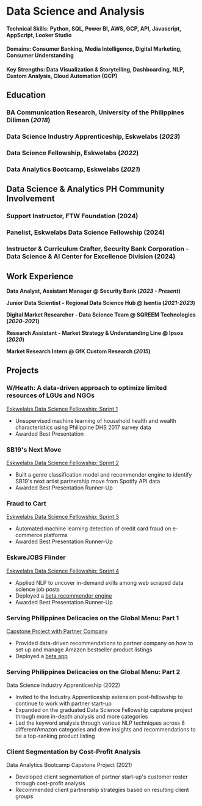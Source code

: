 # Data Science and Analysis

#### Technical Skills: Python, SQL, Power BI, AWS, GCP, API, Javascript, AppScript, Looker Studio
#### Domains: Consumer Banking, Media Intelligence, Digital Marketing, Consumer Understanding
#### Key Strengths: Data Visualization & Storytelling, Dashboarding, NLP, Custom Analysis, Cloud Automation (GCP)

## Education

### BA Communication Research, University of the Philippines Diliman (_2018_)
### Data Science Industry Apprenticeship, Eskwelabs (_2023_)								       		
### Data Science Fellowship, Eskwelabs (_2022_)	 			        		
### Data Analytics Bootcamp, Eskwelabs (_2021_)

## Data Science & Analytics PH Community Involvement

### Support Instructor, FTW Foundation (2024)
### Panelist, Eskwelabs Data Science Fellowship (2024)
### Instructor & Curriculum Crafter, Security Bank Corporation - Data Science & AI Center for Excellence Division (2024)

## Work Experience
**Data Analyst, Assistant Manager @ Security Bank (_2023 - Present_)**

**Junior Data Scientist - Regional Data Science Hub @ Isentia (_2021-2023_)**

**Digital Market Researcher - Data Science Team @ SQREEM Technologies (_2020-2021_)**

**Research Assistant - Market Strategy & Understanding Line @ Ipsos (_2020_)**

**Market Research Intern @ GfK Custom Research (_2015_)**


## Projects
### W/Heath: A data-driven approach to optimize limited resources of LGUs and NGOs
[Eskwelabs Data Science Fellowship: Sprint 1](https://docs.google.com/presentation/d/16n3iqpbWyFL0vcPoD4dIZhlVr3m_XK90WjfohJL2NJU/edit?usp=sharing)

- Unsupervised machine learning of household health and wealth characteristics using Philippine DHS 2017 survey data
- Awarded Best Presentation

### SB19's Next Move
[Eskwelabs Data Science Fellowship: Sprint 2](https://docs.google.com/presentation/d/14I2pltc1iLHUohOZ2jD-vQA043Pa4XVNzQ-oDeMdajk/edit?usp=sharing)

- Built a genre classification model and recommender engine to identify SB19's next artist partnership move from Spotify API data
- Awarded Best Presentation Runner-Up

### Fraud to Cart
[Eskwelabs Data Science Fellowship: Sprint 3](https://docs.google.com/presentation/d/14I2pltc1iLHUohOZ2jD-vQA043Pa4XVNzQ-oDeMdajk/edit?usp=sharing)

- Automated machine learning detection of credit card fraud on e-commerce platforms
- Awarded Best Presentation Runner-Up

### EskweJOBS FIinder
[Eskwelabs Data Science Fellowship: Sprint 4](https://docs.google.com/presentation/d/14I2pltc1iLHUohOZ2jD-vQA043Pa4XVNzQ-oDeMdajk/edit?usp=sharing)

- Applied NLP to uncover in-demand skills among web scraped data science job posts
- Deployed a [beta recommender engine](https://eskwejobsfinder.herokuapp.com/)
- Awarded Best Presentation Runner-Up

### Serving Philippines Delicacies on the Global Menu: Part 1
[Capstone Project with Partner Company](https://docs.google.com/presentation/d/1mGFizQuTi3_4Qi-RLS1p3oFvN9tIj3SEezjgjtGAWF8/edit?usp=sharing)

- Provided data-driven recommendations to partner company on how to set up and manage Amazon bestseller product listings 
- Deployed a [beta app](https://jplaulau14-dsf9-capstone-main-hauaqj.streamlitapp.com/)

### Serving Philippines Delicacies on the Global Menu: Part 2
Data Science Industry Apprenticeship (2022)

- Invited to the Industry Apprenticeship extension post-fellowship to continue to work with partner start-up
- Expanded on the graduated Data Science Fellowship capstone project through more in-depth analysis and more categories
- Led the keyword analysis through various NLP techniques across 8 differentAmazon categories and drew insights and recommendations to be a top-ranking product listing

### Client Segmentation by Cost-Profit Analysis
Data Analytics Bootcamp Capstone Project (2021)

- Developed client segmentation of partner start-up's customer roster through cost-profit analysis
- Recommended client partnership strategies based on resulting client groups
